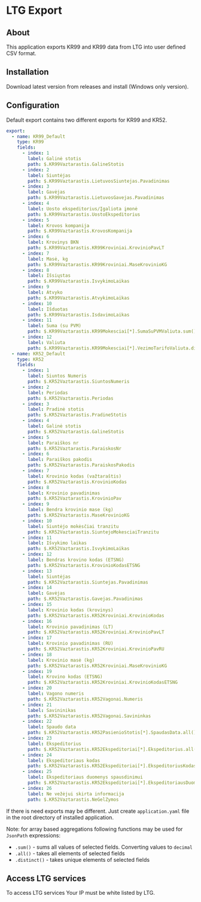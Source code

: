 # LTG Export

## About
This application exports KR99 and KR99 data from LTG into user defined CSV format.

## Installation
Download latest version from releases and install (Windows only version).

## Configuration
Default export contains two different exports for KR99 and KR52.

```yaml
export:
  - name: KR99_Default
    type: KR99
    fields:
      - index: 1
        label: Galinė stotis
        path: $.KR99Vaztarastis.GalineStotis
      - index: 2
        label: Siuntėjas
        path: $.KR99Vaztarastis.LietuvosSiuntejas.Pavadinimas
      - index: 3
        label: Gavėjas
        path: $.KR99Vaztarastis.LietuvosGavejas.Pavadinimas
      - index: 4
        label: Uosto ekspeditorius/Įgaliota įmonė
        path: $.KR99Vaztarastis.UostoEkspeditorius
      - index: 5
        label: Krovos kompanija
        path: $.KR99Vaztarastis.KrovosKompanija
      - index: 6
        label: Krovinys BKN
        path: $.KR99Vaztarastis.KR99Kroviniai.KrovinioPavLT
      - index: 7
        label: Masė, kg
        path: $.KR99Vaztarastis.KR99Kroviniai.MaseKrovinioKG
      - index: 8
        label: Išsiųstas
        path: $.KR99Vaztarastis.IsvykimoLaikas
      - index: 9
        label: Atvyko
        path: $.KR99Vaztarastis.AtvykimoLaikas
      - index: 10
        label: Išduotas
        path: $.KR99Vaztarastis.IsdavimoLaikas
      - index: 11
        label: Suma (su PVM)
        path: $.KR99Vaztarastis.KR99Mokesciai[*].SumaSuPVMValiuta.sum()
      - index: 12
        label: Valiuta
        path: $.KR99Vaztarastis.KR99Mokesciai[*].VezimoTarifoValiuta.distinct()
  - name: KR52_Default
    type: KR52
    fields:
      - index: 1
        label: Siuntos Numeris
        path: $.KR52Vaztarastis.SiuntosNumeris
      - index: 2
        label: Periodas
        path: $.KR52Vaztarastis.Periodas
      - index: 3
        label: Pradinė stotis
        path: $.KR52Vaztarastis.PradineStotis
      - index: 4
        label: Galinė stotis
        path: $.KR52Vaztarastis.GalineStotis
      - index: 5
        label: Paraiškos nr
        path: $.KR52Vaztarastis.ParaiskosNr
      - index: 6
        label: Paraiškos pakodis
        path: $.KR52Vaztarastis.ParaiskosPakodis
      - index: 7
        label: Krovinio kodas (važtaraštis)
        path: $.KR52Vaztarastis.KrovinioKodas
      - index: 8
        label: Krovinio pavadinimas
        path: $.KR52Vaztarastis.KrovinioPav
      - index: 9
        label: Bendra krovinio mase (kg)
        path: $.KR52Vaztarastis.MaseKrovinioKG
      - index: 10
        label: Siuntėjo mokėsčiai tranzitu
        path: $.KR52Vaztarastis.SiuntejoMokesciaiTranzitu
      - index: 11
        label: Išvykimo laikas
        path: $.KR52Vaztarastis.IsvykimoLaikas
      - index: 12
        label: Bendras krovino kodas (ETSNG)
        path: $.KR52Vaztarastis.KrovinioKodasETSNG
      - index: 13
        label: Siuntėjas
        path: $.KR52Vaztarastis.Siuntejas.Pavadinimas
      - index: 14
        label: Gavėjas
        path: $.KR52Vaztarastis.Gavejas.Pavadinimas
      - index: 15
        label: Krovinio kodas (krovinys)
        path: $.KR52Vaztarastis.KR52Kroviniai.KrovinioKodas
      - index: 16
        label: Krovinio pavadinimas (LT)
        path: $.KR52Vaztarastis.KR52Kroviniai.KrovinioPavLT
      - index: 17
        label: Krovinio pavadinimas (RU)
        path: $.KR52Vaztarastis.KR52Kroviniai.KrovinioPavRU
      - index: 18
        label: Krovinio masė (kg)
        path: $.KR52Vaztarastis.KR52Kroviniai.MaseKrovinioKG
      - index: 19
        label: Krovino kodas (ETSNG)
        path: $.KR52Vaztarastis.KR52Kroviniai.KrovinioKodasETSNG
      - index: 20
        label: Vagono numeris
        path: $.KR52Vaztarastis.KR52Vagonai.Numeris
      - index: 21
        label: Savininikas
        path: $.KR52Vaztarastis.KR52Vagonai.Savininkas
      - index: 22
        label: Spaudo data
        path: $.KR52Vaztarastis.KR52PasienioStotis[*].SpaudasData.all()
      - index: 23
        label: Ekspeditorius
        path: $.KR52Vaztarastis.KR52Ekspeditoriai[*].Ekspeditorius.all()
      - index: 24
        label: Ekspeditoriaus kodas
        path: $.KR52Vaztarastis.KR52Ekspeditoriai[*].EkspeditoriusKodas.all()
      - index: 25
        label: Ekspeditoriaus duomenys spausdinimui
        path: $.KR52Vaztarastis.KR52Ekspeditoriai[*].EkspeditoriausDuomenysSpausdinimui.all()
      - index: 26
        label: Ne vežėjui skirta informacija
        path: $.KR52Vaztarastis.NeGelZymos

```

If there is need exports may be different. Just create `application.yaml` file in the root directory of installed application.

Note: for array based aggregations following functions may be used for `JsonPath` expressions:
* `.sum()` - sums all values of selected fields. Converting values to `decimal`
* `.all()` - takes all elements of selected fields
* `.distinct()` - takes unique elements of selected fields

## Access LTG services
To access LTG services Your IP must be white listed by LTG. 

